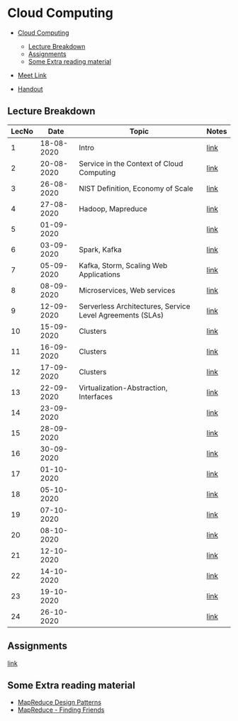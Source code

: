 # Cloud Computing

- [Cloud Computing](#cloud-computing)
  - [Lecture Breakdown](#lecture-breakdown)
  - [Assignments](#assignments)
  - [Some Extra reading material](#some-extra-reading-material)

- [Meet Link](https://meet.google.com/xij-uoiy-xsw)
- [Handout](https://drive.google.com/file/d/1ilPumZfEqB932FXzXI-gAbnzCQPQsRXc/view?usp=sharing)

## Lecture Breakdown

| LecNo | Date       | Topic                                                     | Notes                         |
| ----- | ---------- | --------------------------------------------------------- | ----------------------------- |
| 1     | 18-08-2020 | Intro                                                     | [link](Lec1Aug18/README.md)   |
| 2     | 20-08-2020 | Service in the Context of Cloud Computing                 | [link](Lec2Aug20/README.md)   |
| 3     | 26-08-2020 | NIST Definition, Economy of Scale                         | [link](Lec3Aug26/README.md)   |
| 4     | 27-08-2020 | Hadoop, Mapreduce                                         | [link](Lec4Aug27/README.md)   |
| 5     | 01-09-2020 |                                                           | [link](Lec5Sept1/README.md)   |
| 6     | 03-09-2020 | Spark, Kafka                                              | [link](Lec6Sept3/README.md)   |
| 7     | 05-09-2020 | Kafka, Storm, Scaling Web Applications                    | [link](Lec7Sept5/README.md)   |
| 8     | 08-09-2020 | Microservices, Web services                               | [link](Lec8Sept8/README.md)   |
| 9     | 12-09-2020 | Serverless Architectures, Service Level Agreements (SLAs) | [link](Lec9Sept12/README.md)  |
| 10    | 15-09-2020 | Clusters                                                  | [link](Lec10Sept15/README.md) |
| 11    | 16-09-2020 | Clusters                                                  | [link](Lec11Sept16/README.md) |
| 12    | 17-09-2020 | Clusters                                                  | [link](Lec12Sept17/README.md) |
| 13    | 22-09-2020 | Virtualization-Abstraction, Interfaces                    | [link](Lec13Sept22/README.md) |
| 14    | 23-09-2020 |                                                           | [link](Lec14Sept23/README.md) |
| 15    | 28-09-2020 |                                                           | [link](Lec15Sept28/README.md) |
| 16    | 30-09-2020 |                                                           | [link](Lec16Sept30/README.md) |
| 17    | 01-10-2020 |                                                           | [link](Lec17Oct1/README.md)   |
| 18    | 05-10-2020 |                                                           | [link](Lec18Oct5/README.md)   |
| 19    | 07-10-2020 |                                                           | [link](Lec19Oct7/README.md)   |
| 20    | 08-10-2020 |                                                           | [link](Lec20Oct8/README.md)   |
| 21    | 12-10-2020 |                                                           | [link](Lec21Oct12/README.md)  |
| 22    | 14-10-2020 |                                                           | [link](Lec22Oct14/README.md)  |
| 23    | 19-10-2020 |                                                           | [link](Lec23Oct19/README.md)  |
| 24    | 26-10-2020 |                                                           | [link](Lec24Oct26/README.md)  |

## Assignments

[link](Assignments/README.md)

## Some Extra reading material

- [MapReduce Design Patterns](https://courses.cs.washington.edu/courses/cse490h/08au/lectures/MapReduceDesignPatterns-UW2.pdf)
- [MapReduce - Finding Friends](http://stevekrenzel.com/finding-friends-with-mapreduce)
